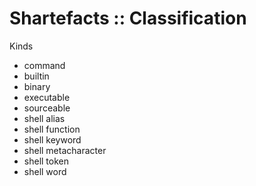 # Shartefacts :: Classification

Kinds
- command
- builtin
- binary
- executable
- sourceable
- shell alias
- shell function
- shell keyword
- shell metacharacter
- shell token
- shell word
